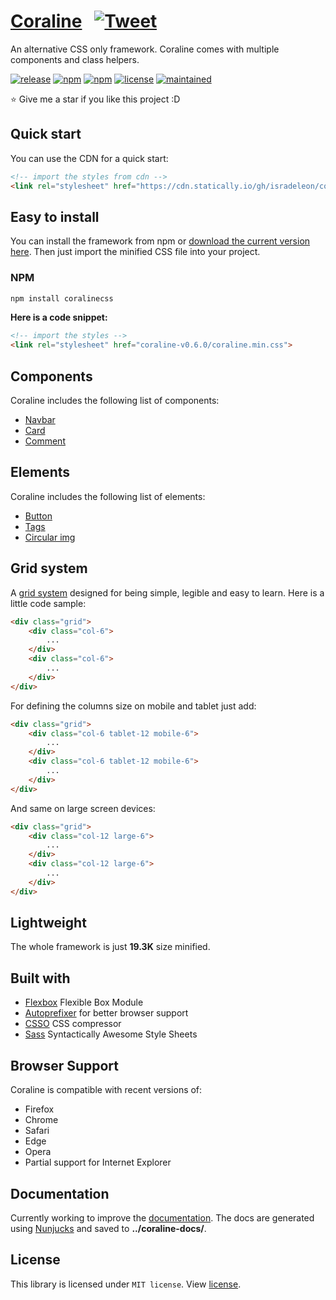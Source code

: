 # [Coraline](https://coralinecss.com) &nbsp; [![Tweet](https://img.shields.io/twitter/url/http/shields.io.svg?style=social)](https://twitter.com/intent/tweet?url=https%3A%2F%2Fcoralinecss.com&via=isradeleon&text=An%20alternative%20CSS%20framework%20for%20responsive%20WEB%20design&hashtags=responsive%2Cdesign%2Cframework%2Ccss)

An alternative CSS only framework. Coraline comes with multiple components and class helpers.

[![release](https://img.shields.io/github/release/isradeleon/coraline.svg?color=1dd1a1)](https://github.com/isradeleon/coraline/releases)
[![npm](https://img.shields.io/npm/v/coralinecss.svg?color=ff7675)](https://www.npmjs.com/package/coralinecss)
[![npm](https://img.shields.io/npm/dt/coralinecss.svg?color=6c5ce7)](https://www.npmjs.com/package/coralinecss)
[![license](https://img.shields.io/github/license/isradeleon/coraline.svg?color=0984e3)](LICENSE)
[![maintained](https://img.shields.io/maintenance/yes/2019.svg?color=1dd1a1)](https://www.npmjs.com/package/coralinecss)  

:star: Give me a star if you like this project :D

## Quick start

You can use the CDN for a quick start:

```html
<!-- import the styles from cdn -->
<link rel="stylesheet" href="https://cdn.statically.io/gh/isradeleon/coraline/0.6.0/coraline-v0.6.0/coraline.min.css">
```

## Easy to install

You can install the framework from npm or [download the current version here](https://github.com/isradeleon/coraline/releases/download/0.6.0/coralinecss.zip). Then just import the minified CSS file into your project.

### NPM

```sh
npm install coralinecss
```

**Here is a code snippet:**

```html
<!-- import the styles -->
<link rel="stylesheet" href="coraline-v0.6.0/coraline.min.css">
```

## Components

Coraline includes the following list of components:

* [Navbar](https://coralinecss.com/navbar.html)
* [Card](https://coralinecss.com/card.html)
* [Comment](https://coralinecss.com/comment.html)

## Elements

Coraline includes the following list of elements:

* [Button](https://coralinecss.com/button.html)
* [Tags](https://coralinecss.com/tags.html)
* [Circular img](https://coralinecss.com/circular-img.html)

## Grid system

A [grid system](https://coralinecss.com/grid-system.html) designed for being simple, legible and easy to learn. Here is a little code sample:

```html
<div class="grid">
    <div class="col-6">
        ...
    </div>
    <div class="col-6">
        ...
    </div>
</div>
```

For defining the columns size on mobile and tablet just add:

```html
<div class="grid">
    <div class="col-6 tablet-12 mobile-6">
        ...
    </div>
    <div class="col-6 tablet-12 mobile-6">
        ...
    </div>
</div>
```

And same on large screen devices:

```html
<div class="grid">
    <div class="col-12 large-6">
        ...
    </div>
    <div class="col-12 large-6">
        ...
    </div>
</div>
```

## Lightweight

The whole framework is just **19.3K** size minified.

## Built with

* [Flexbox](https://developer.mozilla.org/en-US/docs/Web/CSS/CSS_Flexible_Box_Layout/Using_CSS_flexible_boxes) Flexible Box Module
* [Autoprefixer](https://github.com/postcss/autoprefixer) for better browser support
* [CSSO](https://github.com/css/csso) CSS compressor
* [Sass](https://sass-lang.com/) Syntactically Awesome Style Sheets

## Browser Support

Coraline is compatible with recent versions of:

* Firefox
* Chrome
* Safari
* Edge
* Opera
* Partial support for Internet Explorer

## Documentation

Currently working to improve the [documentation](https://coralinecss.com). The docs are generated using [Nunjucks](https://github.com/mozilla/nunjucks) and saved to **../coraline-docs/**.

## License

This library is licensed under `MIT license`. View [license](LICENSE).
